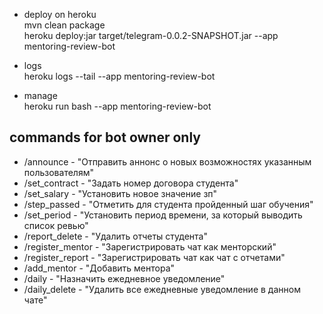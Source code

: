 - deploy on heroku  
  mvn clean package  
  heroku deploy:jar target/telegram-0.0.2-SNAPSHOT.jar --app mentoring-review-bot


- logs  
  heroku logs --tail --app mentoring-review-bot



- manage  
  heroku run bash --app mentoring-review-bot


commands for bot owner only
  -
- /announce - "Отправить аннонс о новых возможностях указанным пользователям"
- /set_contract - "Задать номер договора студента"
- /set_salary - "Установить новое значение зп"
- /step_passed - "Отметить для студента пройденный шаг обучения"
- /set_period - "Установить период времени, за который выводить список ревью"
- /report_delete - "Удалить отчеты студента"
- /register_mentor - "Зарегистрировать чат как менторский"
- /register_report - "Зарегистрировать чат как чат с отчетами"
- /add_mentor - "Добавить ментора"
- /daily - "Назначить ежедневное уведомление"
- /daily_delete - "Удалить все ежедневные уведомление в данном чате"
